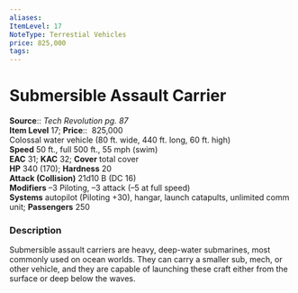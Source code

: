 ```yaml
---
aliases: 
ItemLevel: 17
NoteType: Terrestial Vehicles
price: 825,000
tags: 
---
```


# Submersible Assault Carrier

**Source**:: _Tech Revolution pg. 87_  
**Item Level** 17;
**Price**::  825,000  
Colossal water vehicle (80 ft. wide, 440 ft. long, 60 ft. high)  
**Speed** 50 ft., full 500 ft., 55 mph (swim)  
**EAC** 31; **KAC** 32; **Cover** total cover  
**HP** 340 (170); **Hardness** 20  
**Attack (Collision)** 21d10 B (DC 16)  
**Modifiers** –3 Piloting, –3 attack (–5 at full speed)  
**Systems** autopilot (Piloting +30), hangar, launch catapults, unlimited comm unit; **Passengers** 250  

### Description

Submersible assault carriers are heavy, deep-water submarines, most commonly used on ocean worlds. They can carry a smaller sub, mech, or other vehicle, and they are capable of launching these craft either from the surface or deep below the waves.
